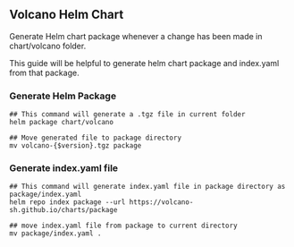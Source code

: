 ## Volcano Helm Chart

Generate Helm chart package whenever a change has been made in chart/volcano folder.

This guide will be helpful to generate helm chart package and index.yaml from that package.

### Generate Helm Package

```
## This command will generate a .tgz file in current folder
helm package chart/volcano

## Move generated file to package directory
mv volcano-{$version}.tgz package
```

### Generate index.yaml file

```
## This command will generate index.yaml file in package directory as package/index.yaml
helm repo index package --url https://volcano-sh.github.io/charts/package

## move index.yaml file from package to current directory
mv package/index.yaml .
```